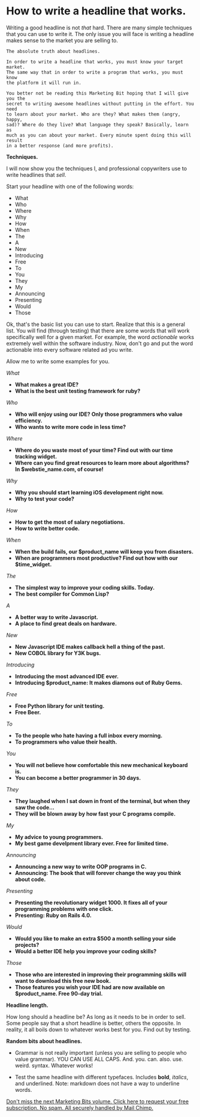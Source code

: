 How to write a headline that works.
====================================

Writing a good headline is not *that* hard. There are many simple techniques that you 
can use to write it. The only issue you will face is writing a headline 
makes sense to the market you are selling to.

    The absolute truth about headlines.
    
    In order to write a headline that works, you must know your target market.
    The same way that in order to write a program that works, you must know
    the platform it will run in.
    
    You better not be reading this Marketing Bit hoping that I will give you the
    secret to writing awesome headlines without putting in the effort. You need
    to learn about your market. Who are they? What makes them (angry, happy, 
    sad)? Where do they live? What language they speak? Basically, learn as
    much as you can about your market. Every minute spent doing this will result
    in a better response (and more profits).
    
    
**Techniques.**

I will now show you the techniques I, and professional copywriters use 
to write headlines that *sell*.

Start your headline with one of the following words:

 - What
 - Who
 - Where
 - Why
 - How
 - When
 - The
 - A
 - New
 - Introducing
 - Free 
 - To
 - You
 - They
 - My
 - Announcing
 - Presenting
 - Would
 - Those
 
Ok, that's the basic list you can use to start. Realize that this is a general list.
You will find (through testing) that there are some words that will work specifically
well for a given market. For example, the word *actionable* works extremely well
within the software industry. Now, don't go and put the word actionable into
every software related ad you write. 

Allow me to write some examples for you.

*What*

- **What makes a great IDE?**
- **What is the best unit testing framework for ruby?**

*Who*

- **Who will enjoy using our IDE? Only those programmers who value efficiency.**
- **Who wants to write more code in less time?**

*Where*

- **Where do you waste most of your time? Find out with our time tracking widget.**
- **Where can you find great resources to learn more about algorithms? In $webstie_name.com, of course!**

*Why*

- **Why you should start learning iOS development right now.**
- **Why to test your code?**

*How*

- **How to get the most of salary negotiations.**
- **How to write better code.**

*When*

- **When the build fails, our $product_name will keep you from disasters.**
- **When are programmers most productive? Find out how with our $time_widget.**

*The*

- **The simplest way to improve your coding skills. Today.**
- **The best compiler for Common Lisp?**

*A*

- **A better way to write Javascript.**
- **A place to find great deals on hardware.**

*New*

- **New Javascript IDE makes callback hell a thing of the past.**
- **New COBOL library for Y3K bugs.**

*Introducing*

- **Introducing the most advanced IDE ever.**
- **Introducing $product_name: It makes diamons out of Ruby Gems.**

*Free*

- **Free Python library for unit testing.**
- **Free Beer.**

*To*

- **To the people who hate having a full inbox every morning.**
- **To programmers who value their health.**

*You*

- **You will not believe how comfortable this new mechanical keyboard is.**
- **You can become a better programmer in 30 days.**

*They*

- **They laughed when I sat down in front of the terminal, but when they saw the code...**
- **They will be blown away by how fast your C programs compile.**

*My*

- **My advice to young programmers.**
- **My best game develpment library ever. Free for limited time.**

*Announcing*

- **Announcing a new way to write OOP programs in C.**
- **Announcing: The book that will forever change the way you think about code.**

*Presenting*

- **Presenting the revolutionary widget 1000. It fixes all of your programming problems with one click.**
- **Presenting: Ruby on Rails 4.0.**

*Would*

- **Would you like to make an extra $500 a month selling your side projects?**
- **Would a better IDE help you improve your coding skills?**

*Those*

- **Those who are interested in improving their programming skills will want to download this free new book.**
- **Those features you wish your IDE had are now available on $product_name. Free 90-day trial.**

**Headline length.**

How long should a headline be? As long as it needs to be in order to sell.
Some people say that a short headline is better, others the opposite.
In reality, it all boils down to whatever works best for you. Find out by testing.

**Random bits about headlines.**

- Grammar is not really important (unless you are selling to people who value grammar). YOU CAN USE ALL CAPS. And. you. can. also. use. weird. syntax. Whatever works!

- Test the same headline with different typefaces. Includes **bold**, *italics*, and underlined. Note: markdown does not have a way to underline words. 


<a href="http://orangethirty.github.com/marketing_bits">Don't miss the next Marketing Bits volume. Click here to request your free subscription. No spam. All securely handled by Mail Chimp.</a>
